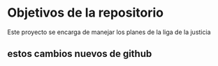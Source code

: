 # Objetivos de la repositorio

Este proyecto se encarga de manejar los planes de la liga de la justicia


## estos cambios nuevos de github
